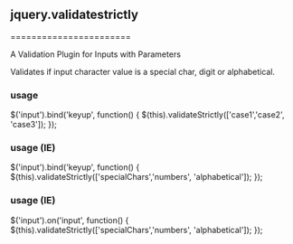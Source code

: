 ## jquery.validatestrictly
=======================

A Validation Plugin for Inputs with Parameters

Validates if input character value is a special char, digit or alphabetical.

### usage
$('input').bind('keyup', function() {
  $(this).validateStrictly(['case1','case2', 'case3']);
});



### usage (IE)
$('input').bind('keyup', function() {
  $(this).validateStrictly(['specialChars','numbers', 'alphabetical']);
});


### usage (IE)
$('input').on('input', function() {
  $(this).validateStrictly(['specialChars','numbers', 'alphabetical']);
});
